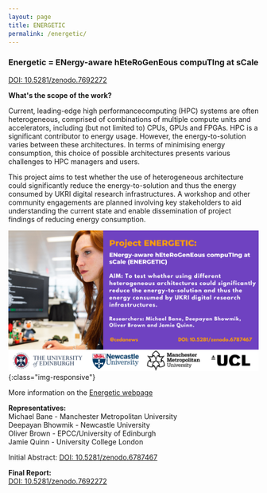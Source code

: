 ```yaml
---
layout: page
title: ENERGETIC
permalink: /energetic/
---
```

### Energetic = ENergy-aware hEteRoGenEous compuTIng at sCale

[DOI: 10.5281/zenodo.7692272](https://doi.org/10.5281/zenodo.7692272)

**What's the scope of the work?** <br>

Current, leading-edge high performancecomputing (HPC) systems are often heterogeneous, comprised of combinations of multiple compute units and accelerators, including (but not limited to) CPUs, GPUs and FPGAs. HPC is a significant contributor to energy usage. However, the energy-to-solution varies between these architectures. In terms of minimising energy consumption, this choice of possible architectures presents various challenges to HPC managers and users. <br>

This project aims to test whether the use of heterogeneous architecture could significantly reduce the energy-to-solution and thus the energy consumed by UKRI digital research infrastructures. A workshop and other community engagements are planned involving key stakeholders to aid understanding the current state and enable dissemination of project findings of reducing energy consumption. <br>

![energetic](/images/2.png){:class="img-responsive"}

More information on the [Energetic webpage](https://ukri-netzero-energetic.github.io/)

**Representatives:** <br>
Michael Bane - Manchester Metropolitan University <br>
Deepayan Bhowmik - Newcastle University <br>
Oliver Brown - EPCC/University of Edinburgh <br>
Jamie Quinn - University College London <br>

Initial Abstract: [DOI: 10.5281/zenodo.6787467](https://doi.org/10.5281/zenodo.6787467/)

**Final Report:** <br>
[DOI: 10.5281/zenodo.7692272](https://doi.org/10.5281/zenodo.7692272)
